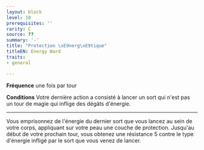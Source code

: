 ```yaml
---
layout: block
level: 10
prerequisites: ''
rarity: C
source: ??
summary: '-'
title: "Protection \xE9nerg\xE9tique"
titleEN: Energy Ward
traits:
- general

---
```


<p><strong>Fréquence</strong> une fois par tour</p>
<p><strong>Conditions</strong> Votre dernière action a consisté à lancer un sort qui n'est pas un tour de magie qui inflige des dégâts d'énergie.</p>
<hr>
<p>Vous emprisonnez de l'énergie du dernier sort que vous lancez au sein de votre corps, appliquant sur votre peau une couche de protection. Jusqu'au début de votre prochain tour, vous obtenez une résistance 5 contre le type d'énergie infligé par le sort que vous venez de lancer.</p>